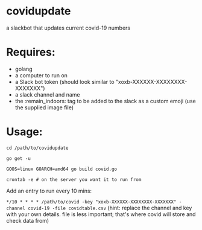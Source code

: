 # covidupdate
a slackbot that updates current covid-19 numbers

# Requires:
- golang
- a computer to run on
- a Slack bot token (should look similar to "xoxb-XXXXXX-XXXXXXXX-XXXXXXX")
- a slack channel and name
- the :remain_indoors: tag to be added to the slack as a custom emoji (use the supplied image file)

# Usage:

`cd /path/to/covidupdate`

`go get -u`

`GOOS=linux GOARCH=amd64 go build covid.go`

`crontab -e # on the server you want it to run from`

Add an entry to run every 10 mins:

`*/10 * * * * /path/to/covid -key "xoxb-XXXXXX-XXXXXXXX-XXXXXXX" -channel covid-19 -file covidtable.csv`
(hint: replace the channel and key with your own details. file is less important; that's where covid will store and check data from)

